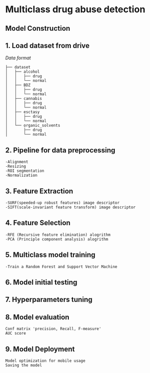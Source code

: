 # Multiclass drug abuse detection
## Model Construction
## 1. Load dataset from drive
*Data format*
```
├── dataset
│   ├── alcohol
│   │   ├── drug
│   │   └── normal
│   ├── BDZ
│   │   ├── drug
│   │   └── normal
│   ├── cannabis
│   │   ├── drug
│   │   └── normal
│   ├── esctasy
│   │   ├── drug
│   │   └── normal
│   └── organic_solvents
│       ├── drug
│       └── normal
```

## 2. Pipeline for data preprocessing
```
-Alignment
-Resizing
-ROI segmentation
-Normalization
```

## 3. Feature Extraction
```
-SURF(speeded-up robust features) image descriptor
-SIFT(scale-invariant feature transform) image descriptor
```

## 4. Feature Selection
```
-RFE (Recursive feature elimination) alogrithm
-PCA (Principle component analysis) alogrithm
```

## 5. Multiclass model training
```
-Train a Random Forest and Support Vector Machine
```

## 6. Model initial testing

## 7. Hyperparameters tuning

## 8. Model evaluation
```
Conf matrix 'precision, Recall, F-measure'
AUC score
```

## 9. Model Deployment
```
Model optimization for mobile usage
Saving the model
```
